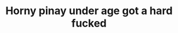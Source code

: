 ---
layout: post
title: Horny pinay under age got a hard fucked
duration: '00:29'
view: 280
rate: 2
video: 'https://flashservice.xvideos.com/embedframe/26395783'
category: 
 - pinay
 - beautiful
 - rough
 - student
tags: 
 - pinay-sex
 - nene
 - mokong
 - fucked
priority: 0.9
changefreq: daily
---